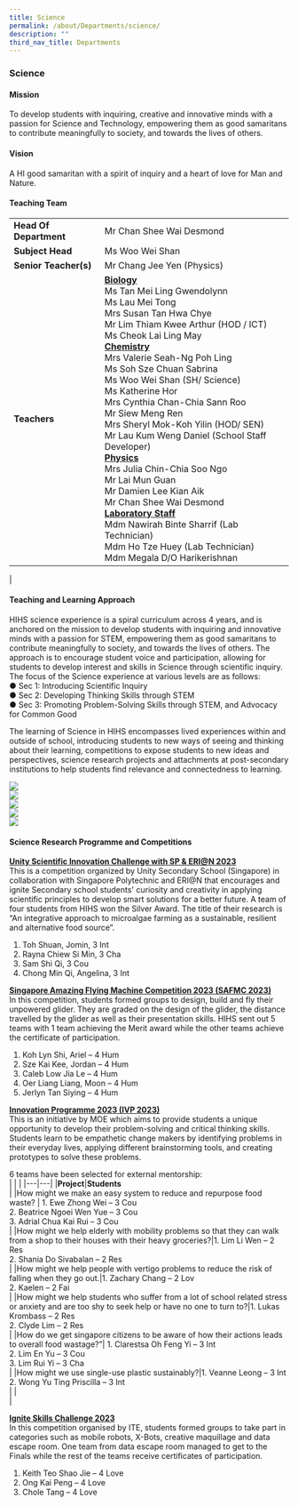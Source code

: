```yaml
---
title: Science
permalink: /about/Departments/science/
description: ""
third_nav_title: Departments
---
```

### **Science**

#### **Mission**<br>
To develop students with inquiring, creative and innovative minds with a passion for Science and Technology, empowering them as good samaritans to contribute meaningfully to society, and towards the lives of others.
#### **Vision**<br>
A HI good samaritan with a spirit of inquiry and a heart of love for Man and Nature.

#### **Teaching Team**

|  |  |
|---|---|
|**Head Of Department**| Mr Chan Shee Wai Desmond |
|**Subject Head**| Ms Woo Wei Shan|
|**Senior Teacher(s)**| Mr Chang Jee Yen (Physics)|
|**Teachers**| **<u>Biology</u>**<br>Ms Tan Mei Ling Gwendolynn<br>Ms Lau Mei Tong<br>Mrs Susan Tan Hwa Chye<br>Mr Lim Thiam Kwee Arthur (HOD / ICT)<br>Ms Cheok Lai Ling May<br>**<u>Chemistry</u>**<br>Mrs Valerie Seah-Ng Poh Ling<br>Ms Soh Sze Chuan Sabrina<br>Ms Woo Wei Shan (SH/ Science)<br>Ms Katherine Hor<br>Mrs Cynthia Chan-Chia Sann Roo<br>Mr Siew Meng Ren<br>Mrs Sheryl Mok-Koh Yilin (HOD/ SEN)<br>Mr Lau Kum Weng Daniel (School Staff Developer)<br>**<u>Physics</u>**<br>Mrs Julia Chin-Chia Soo Ngo<br>Mr Lai Mun Guan<br>Mr Damien Lee Kian Aik<br>Mr Chan Shee Wai Desmond<br>**<u>Laboratory Staff</u>**<br>Mdm Nawirah Binte Sharrif (Lab Technician)<br> Mdm Ho Tze Huey (Lab Technician) <br>Mdm Megala D/O Harikerishnan |  |  
|

#### **Teaching and Learning Approach**
HIHS science experience is a spiral curriculum across 4 years, and is anchored on the mission to develop students with inquiring and innovative minds with a passion for STEM, empowering them as good samaritans to contribute meaningfully to society, and towards the lives of others. The approach is to encourage student voice and participation, allowing for students to develop interest and skills in Science through scientific inquiry. The focus of the Science experience at various levels are as follows:<br>
●	Sec 1: Introducing Scientific Inquiry<br>
●	Sec 2: Developing Thinking Skills through STEM<br>
●	Sec 3: Promoting Problem-Solving Skills through STEM, and Advocacy for Common Good

The learning of Science in HIHS encompasses lived experiences within and outside of school, introducing students to new ways of seeing and thinking about their learning, competitions to expose students to new ideas and perspectives, science research projects and attachments at post-secondary institutions to help students find relevance and connectedness to learning.

![](/images/Science%20Department/Students%20Engaging%20in%20scientific%20inquiry.png)<br>
![](/images/Science%20Department/Students%20Make%20Their%20Thinking%20Visible.png)<br>
![](/images/Science%20Department/Sec%202%20Students%20Reseaching%20collaboratively%20on%20Solar%20energy.png)<br>
![](/images/Science%20Department/Devices%20raised%20to%20capture%20interesting%20points.png)<br>
![](/images/Science%20Department/Sec%201%20Students%20prototyping%20a%20water%20filtration.png)<br>


#### **Science Research Programme and Competitions**

**<u>Unity Scientific Innovation Challenge with SP &amp; ERI@N 2023</u>**<br>
This is a competition organized by Unity Secondary School (Singapore) in collaboration with Singapore Polytechnic and ERI@N that encourages and ignite Secondary school students' curiosity and creativity in applying scientific principles to develop smart solutions for a better future. A team of four students from HIHS won the Silver Award. The title of their research is “An integrative approach to microalgae farming as a sustainable, resilient and alternative food source”.
1. Toh Shuan, Jomin, 3 Int<br>
2. Rayna Chiew Si Min, 3 Cha<br>
3. Sam Shi Qi, 3 Cou<br>
4. Chong Min Qi, Angelina, 3 Int<br>

**<u>Singapore Amazing Flying Machine Competition 2023 (SAFMC 2023)</u>**<br>
In this competition, students formed groups to design, build and fly their unpowered glider. They are graded on the design of the glider, the distance travelled by the glider as well as their presentation skills. HIHS sent out 5 teams with 1 team achieving the Merit award while the other teams achieve the certificate of participation.
1. Koh Lyn Shi, Ariel – 4 Hum<br>
2. Sze Kai Kee, Jordan – 4 Hum<br>
3. Caleb Low Jia Le – 4 Hum<br>
4. Oer Liang Liang, Moon – 4 Hum<br>
5. Jerlyn Tan Siying – 4 Hum<br>

**<u>Innovation Programme 2023 (IVP 2023)</u>**<br>
This is an initiative by MOE which aims to provide students a unique opportunity to develop their problem-solving and critical thinking skills. Students learn to be empathetic change makers by identifying problems in their everyday lives, applying different
brainstorming tools, and creating prototypes to solve these problems.<br>

6 teams have been selected for external mentorship:<br>
|  |  |
|---|---|
|**Project**|**Students** <br>| 
|How might we make an easy system to reduce and repurpose food waste? | 1. Ewe Zhong Wei – 3 Cou<br> 2. Beatrice Ngoei Wen Yue – 3 Cou<br> 3. Adrial Chua Kai Rui – 3 Cou<br>|
|How might we help elderly with mobility problems so that they can walk from a shop to their houses with their heavy groceries?|1. Lim Li Wen – 2 Res<br> 2. Shania Do Sivabalan – 2 Res <br>|
|How might we help people with vertigo problems to reduce the risk of falling when they go out.|1. Zachary Chang – 2 Lov <br> 2. Kaelen – 2 Fai<br>|
|How might we help students who suffer from a lot of school related stress or anxiety and are too shy to seek help or have no one to turn to?|1. Lukas Krombass – 2 Res <br> 2. Clyde Lim – 2 Res<br>|
|How do we get singapore citizens to be aware of how their actions leads to overall food wastage?”| 1. Clarestsa Oh Feng Yi – 3 Int<br> 2. Lim En Yu – 3 Cou<br>3. Lim Rui Yi – 3 Cha<br>|
|How might we use single-use plastic sustainably?|1. Veanne Leong – 3 Int<br> 2. Wong Yu Ting Priscilla – 3 Int<br>|  |  
|

**<u>Ignite Skills Challenge 2023</u>**<br>
In this competition organised by ITE, students formed groups to take part in categories such as mobile robots, X-Bots, creative maquillage and data escape room. One team from data escape room managed to get to the Finals while the rest of the teams receive certificates of participation.<br>
1. Keith Teo Shao Jie – 4 Love <br> 
2. Ong Kai Peng – 4 Love<br>
3. Chole Tang – 4 Love<br>